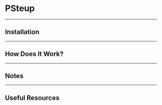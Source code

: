 # PSteup



---

## Installation



---

## How Does It  Work?



---

## Notes



---

## Useful Resources


